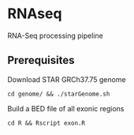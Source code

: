 # RNAseq
RNA-Seq processing pipeline


Prerequisites
-------------

Download STAR GRCh37.75 genome

`cd genome/ && ./starGenome.sh`

Build a BED file of all exonic regions

`cd R && Rscript exon.R`
